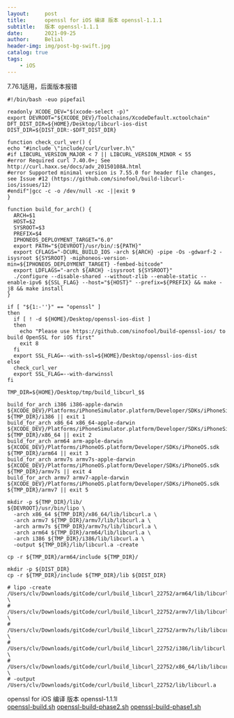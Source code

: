 ```yaml
---
layout:     post
title:      openssl for iOS 编译 版本 openssl-1.1.1
subtitle:   版本 openssl-1.1.1 
date:       2021-09-25
author:     Belial
header-img: img/post-bg-swift.jpg
catalog: true
tags:
    - iOS
---
```


7.76.1适用，后面版本报错

```shell
#!/bin/bash -euo pipefail

readonly XCODE_DEV="$(xcode-select -p)"
export DEVROOT="${XCODE_DEV}/Toolchains/XcodeDefault.xctoolchain"
DFT_DIST_DIR=${HOME}/Desktop/libcurl-ios-dist
DIST_DIR=${DIST_DIR:-$DFT_DIST_DIR}

function check_curl_ver() {
echo "#include \"include/curl/curlver.h\"
#if LIBCURL_VERSION_MAJOR < 7 || LIBCURL_VERSION_MINOR < 55
#error Required curl 7.40.0+; See http://curl.haxx.se/docs/adv_20150108A.html
#error Supported minimal version is 7.55.0 for header file changes, see Issue #12 (https://github.com/sinofool/build-libcurl-ios/issues/12)
#endif"|gcc -c -o /dev/null -xc -||exit 9
}

function build_for_arch() {
  ARCH=$1
  HOST=$2
  SYSROOT=$3
  PREFIX=$4
  IPHONEOS_DEPLOYMENT_TARGET="6.0"
  export PATH="${DEVROOT}/usr/bin/:${PATH}"
  export CFLAGS="-DCURL_BUILD_IOS -arch ${ARCH} -pipe -Os -gdwarf-2 -isysroot ${SYSROOT} -miphoneos-version-min=${IPHONEOS_DEPLOYMENT_TARGET} -fembed-bitcode"
  export LDFLAGS="-arch ${ARCH} -isysroot ${SYSROOT}"
  ./configure --disable-shared --without-zlib --enable-static --enable-ipv6 ${SSL_FLAG} --host="${HOST}" --prefix=${PREFIX} && make -j8 && make install
}

if [ "${1:-''}" == "openssl" ]
then
  if [ ! -d ${HOME}/Desktop/openssl-ios-dist ]
  then
    echo "Please use https://github.com/sinofool/build-openssl-ios/ to build OpenSSL for iOS first"
    exit 8
  fi
  export SSL_FLAG=--with-ssl=${HOME}/Desktop/openssl-ios-dist
else
  check_curl_ver
  export SSL_FLAG=--with-darwinssl
fi

TMP_DIR=${HOME}/Desktop/tmp/build_libcurl_$$

build_for_arch i386 i386-apple-darwin ${XCODE_DEV}/Platforms/iPhoneSimulator.platform/Developer/SDKs/iPhoneSimulator.sdk ${TMP_DIR}/i386 || exit 1
build_for_arch x86_64 x86_64-apple-darwin ${XCODE_DEV}/Platforms/iPhoneSimulator.platform/Developer/SDKs/iPhoneSimulator.sdk ${TMP_DIR}/x86_64 || exit 2
build_for_arch arm64 arm-apple-darwin ${XCODE_DEV}/Platforms/iPhoneOS.platform/Developer/SDKs/iPhoneOS.sdk ${TMP_DIR}/arm64 || exit 3
build_for_arch armv7s armv7s-apple-darwin ${XCODE_DEV}/Platforms/iPhoneOS.platform/Developer/SDKs/iPhoneOS.sdk ${TMP_DIR}/armv7s || exit 4
build_for_arch armv7 armv7-apple-darwin ${XCODE_DEV}/Platforms/iPhoneOS.platform/Developer/SDKs/iPhoneOS.sdk ${TMP_DIR}/armv7 || exit 5

mkdir -p ${TMP_DIR}/lib/
${DEVROOT}/usr/bin/lipo \
  -arch x86_64 ${TMP_DIR}/x86_64/lib/libcurl.a \
  -arch armv7 ${TMP_DIR}/armv7/lib/libcurl.a \
  -arch armv7s ${TMP_DIR}/armv7s/lib/libcurl.a \
  -arch arm64 ${TMP_DIR}/arm64/lib/libcurl.a \
  -arch i386 ${TMP_DIR}/i386/lib/libcurl.a \
  -output ${TMP_DIR}/lib/libcurl.a -create

cp -r ${TMP_DIR}/arm64/include ${TMP_DIR}/

mkdir -p ${DIST_DIR}
cp -r ${TMP_DIR}/include ${TMP_DIR}/lib ${DIST_DIR}

# lipo -create /Users/clv/Downloads/gitCode/curl/build_libcurl_22752/arm64/lib/libcurl.a \
# /Users/clv/Downloads/gitCode/curl/build_libcurl_22752/armv7/lib/libcurl.a \
# /Users/clv/Downloads/gitCode/curl/build_libcurl_22752/armv7s/lib/libcurl.a \
# /Users/clv/Downloads/gitCode/curl/build_libcurl_22752/i386/lib/libcurl.a \
# /Users/clv/Downloads/gitCode/curl/build_libcurl_22752/x86_64/lib/libcurl.a \
# -output /Users/clv/Downloads/gitCode/curl/build_libcurl_22752/lib/libcurl.a
```

openssl for iOS 编译 版本 openssl-1.1.1l<br />[openssl-build.sh](https://www.yuque.com/attachments/yuque/0/2023/sh/12433510/1675400729951-a7c4358c-cf10-4356-b540-6e65c8ab0117.sh?_lake_card=%7B%22src%22%3A%22https%3A%2F%2Fwww.yuque.com%2Fattachments%2Fyuque%2F0%2F2023%2Fsh%2F12433510%2F1675400729951-a7c4358c-cf10-4356-b540-6e65c8ab0117.sh%22%2C%22name%22%3A%22openssl-build.sh%22%2C%22size%22%3A474%2C%22ext%22%3A%22sh%22%2C%22source%22%3A%22%22%2C%22status%22%3A%22done%22%2C%22download%22%3Atrue%2C%22taskId%22%3A%22u57c8f326-de16-42ee-aec6-0436472643a%22%2C%22taskType%22%3A%22transfer%22%2C%22type%22%3A%22text%2Fx-sh%22%2C%22mode%22%3A%22title%22%2C%22id%22%3A%22udd12dc4e%22%2C%22card%22%3A%22file%22%7D)
[openssl-build-phase2.sh](https://www.yuque.com/attachments/yuque/0/2023/sh/12433510/1675400729952-a4d672cc-5c43-431d-a131-2b6e135090d0.sh?_lake_card=%7B%22src%22%3A%22https%3A%2F%2Fwww.yuque.com%2Fattachments%2Fyuque%2F0%2F2023%2Fsh%2F12433510%2F1675400729952-a4d672cc-5c43-431d-a131-2b6e135090d0.sh%22%2C%22name%22%3A%22openssl-build-phase2.sh%22%2C%22size%22%3A12506%2C%22ext%22%3A%22sh%22%2C%22source%22%3A%22%22%2C%22status%22%3A%22done%22%2C%22download%22%3Atrue%2C%22taskId%22%3A%22u74c0e851-d2b6-4f5d-8263-3539452f4b0%22%2C%22taskType%22%3A%22transfer%22%2C%22type%22%3A%22text%2Fx-sh%22%2C%22mode%22%3A%22title%22%2C%22id%22%3A%22u0ef8afad%22%2C%22card%22%3A%22file%22%7D)
[openssl-build-phase1.sh](https://www.yuque.com/attachments/yuque/0/2023/sh/12433510/1675400729974-f8623638-51db-4187-86ca-108aa84cae9d.sh?_lake_card=%7B%22src%22%3A%22https%3A%2F%2Fwww.yuque.com%2Fattachments%2Fyuque%2F0%2F2023%2Fsh%2F12433510%2F1675400729974-f8623638-51db-4187-86ca-108aa84cae9d.sh%22%2C%22name%22%3A%22openssl-build-phase1.sh%22%2C%22size%22%3A18975%2C%22ext%22%3A%22sh%22%2C%22source%22%3A%22%22%2C%22status%22%3A%22done%22%2C%22download%22%3Atrue%2C%22taskId%22%3A%22ud7a2a075-9009-4c34-bf91-95ca9099f37%22%2C%22taskType%22%3A%22transfer%22%2C%22type%22%3A%22text%2Fx-sh%22%2C%22mode%22%3A%22title%22%2C%22id%22%3A%22u4f85437c%22%2C%22card%22%3A%22file%22%7D)
